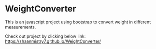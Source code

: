 # WeightConverter
This is an javascript project using bootstrap to convert weight in different measurements.

Check out project by clicking below link:
https://shaanmistry7.github.io/WeightConverter/
